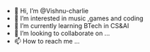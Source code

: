 - 👋 Hi, I’m @Vishnu-charlie
- 👀 I’m interested in music ,games and coding
- 🌱 I’m currently learning BTech in CS&AI
- 💞️ I’m looking to collaborate on ...
- 📫 How to reach me ...

<!---
Vishnu-charlie/Vishnu-charlie is a ✨ special ✨ repository because its `README.md` (this file) appears on your GitHub profile.
You can click the Preview link to take a look at your changes.
--->
